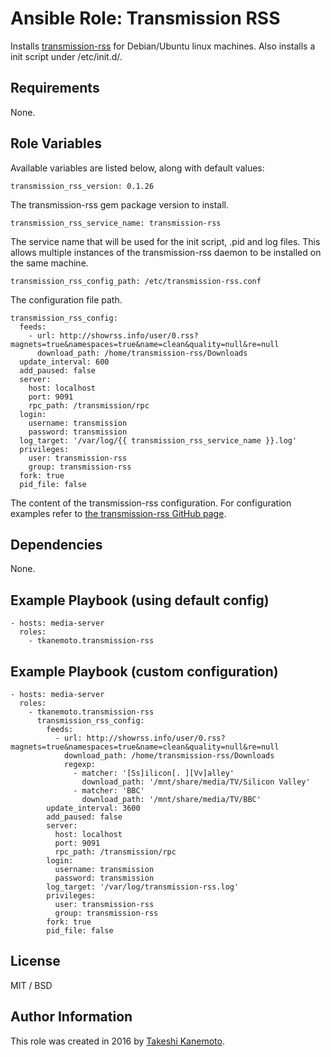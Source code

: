 # Ansible Role: Transmission RSS

Installs [transmission-rss](https://github.com/nning/transmission-rss) for
Debian/Ubuntu linux machines. Also installs a init script under /etc/init.d/.

## Requirements

None.

## Role Variables

Available variables are listed below, along with default values:

    transmission_rss_version: 0.1.26

The transmission-rss gem package version to install.

    transmission_rss_service_name: transmission-rss

The service name that will be used for the init script, .pid and log files.
This allows multiple instances of the transmission-rss daemon to be installed
on the same machine.

    transmission_rss_config_path: /etc/transmission-rss.conf

The configuration file path.

    transmission_rss_config:
      feeds:
        - url: http://showrss.info/user/0.rss?magnets=true&namespaces=true&name=clean&quality=null&re=null
          download_path: /home/transmission-rss/Downloads
      update_interval: 600
      add_paused: false
      server:
        host: localhost
        port: 9091
        rpc_path: /transmission/rpc
      login:
        username: transmission
        password: transmission
      log_target: '/var/log/{{ transmission_rss_service_name }}.log'
      privileges:
        user: transmission-rss
        group: transmission-rss
      fork: true
      pid_file: false

The content of the transmission-rss configuration. For configuration examples
refer to
[the transmission-rss GitHub page](https://github.com/nning/transmission-rss).

## Dependencies

None.

## Example Playbook (using default config)

    - hosts: media-server
      roles:
        - tkanemoto.transmission-rss

## Example Playbook (custom configuration)

    - hosts: media-server
      roles:
        - tkanemoto.transmission-rss
          transmission_rss_config:
            feeds:
              - url: http://showrss.info/user/0.rss?magnets=true&namespaces=true&name=clean&quality=null&re=null
                download_path: /home/transmission-rss/Downloads
                regexp:
                  - matcher: '[Ss]ilicon[. ][Vv]alley'
                    download_path: '/mnt/share/media/TV/Silicon Valley'
                  - matcher: 'BBC'
                    download_path: '/mnt/share/media/TV/BBC'
            update_interval: 3600
            add_paused: false
            server:
              host: localhost
              port: 9091
              rpc_path: /transmission/rpc
            login:
              username: transmission
              password: transmission
            log_target: '/var/log/transmission-rss.log'
            privileges:
              user: transmission-rss
              group: transmission-rss
            fork: true
            pid_file: false

## License

MIT / BSD

## Author Information

This role was created in 2016 by [Takeshi Kanemoto](https://tkanemoto.com/).

